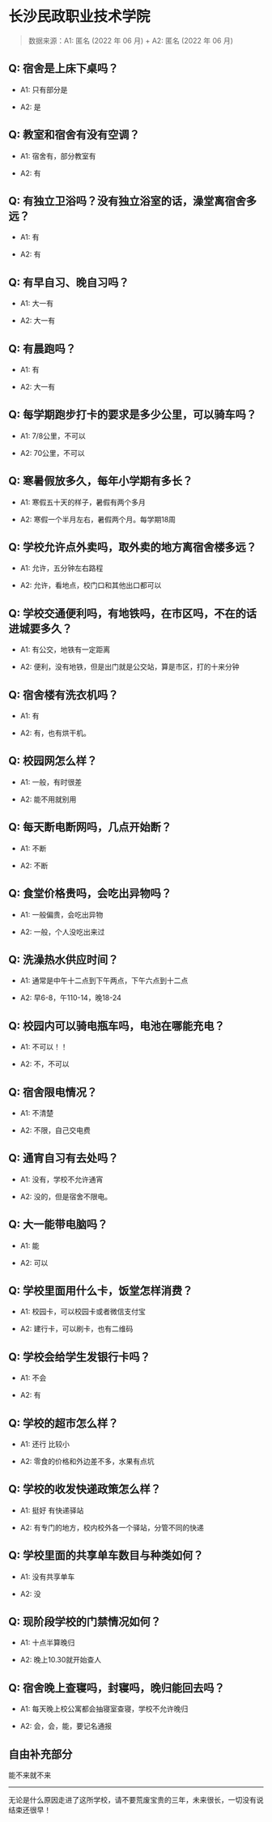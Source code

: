 # 长沙民政职业技术学院

> 数据来源：A1: 匿名 (2022 年 06 月) + A2: 匿名 (2022 年 06 月)

## Q: 宿舍是上床下桌吗？

- A1: 只有部分是

- A2: 是

## Q: 教室和宿舍有没有空调？

- A1: 宿舍有，部分教室有

- A2: 有

## Q: 有独立卫浴吗？没有独立浴室的话，澡堂离宿舍多远？

- A1: 有

- A2: 有

## Q: 有早自习、晚自习吗？

- A1: 大一有

- A2: 大一有

## Q: 有晨跑吗？

- A1: 有

- A2: 大一有

## Q: 每学期跑步打卡的要求是多少公里，可以骑车吗？

- A1: 7/8公里，不可以

- A2: 70公里，不可以

## Q: 寒暑假放多久，每年小学期有多长？

- A1: 寒假五十天的样子，暑假有两个多月

- A2: 寒假一个半月左右，暑假两个月。每学期18周

## Q: 学校允许点外卖吗，取外卖的地方离宿舍楼多远？

- A1: 允许，五分钟左右路程

- A2: 允许，看地点，校门口和其他出口都可以

## Q: 学校交通便利吗，有地铁吗，在市区吗，不在的话进城要多久？

- A1: 有公交，地铁有一定距离

- A2: 便利，没有地铁，但是出门就是公交站，算是市区，打的十来分钟

## Q: 宿舍楼有洗衣机吗？

- A1: 有

- A2: 有，也有烘干机。

## Q: 校园网怎么样？

- A1: 一般，有时很差

- A2: 能不用就别用

## Q: 每天断电断网吗，几点开始断？

- A1: 不断

- A2: 不断

## Q: 食堂价格贵吗，会吃出异物吗？

- A1: 一般偏贵，会吃出异物

- A2: 一般，个人没吃出来过

## Q: 洗澡热水供应时间？

- A1: 通常是中午十二点到下午两点，下午六点到十二点

- A2: 早6-8，午110-14，晚18-24

## Q: 校园内可以骑电瓶车吗，电池在哪能充电？

- A1: 不可以！！

- A2: 不，不可以

## Q: 宿舍限电情况？

- A1: 不清楚

- A2: 不限，自己交电费

## Q: 通宵自习有去处吗？

- A1: 没有，学校不允许通宵

- A2: 没的，但是宿舍不限电。

## Q: 大一能带电脑吗？

- A1: 能

- A2: 可以

## Q: 学校里面用什么卡，饭堂怎样消费？

- A1: 校园卡，可以校园卡或者微信支付宝

- A2: 建行卡，可以刷卡，也有二维码

## Q: 学校会给学生发银行卡吗？

- A1: 不会

- A2: 有

## Q: 学校的超市怎么样？

- A1: 还行 比较小

- A2: 零食的价格和外边差不多，水果有点坑

## Q: 学校的收发快递政策怎么样？

- A1: 挺好 有快递驿站

- A2: 有专门的地方，校内校外各一个驿站，分管不同的快递

## Q: 学校里面的共享单车数目与种类如何？

- A1: 没有共享单车

- A2: 没

## Q: 现阶段学校的门禁情况如何？

- A1: 十点半算晚归

- A2: 晚上10.30就开始查人

## Q: 宿舍晚上查寝吗，封寝吗，晚归能回去吗？

- A1: 每天晚上校公寓都会抽寝室查寝，学校不允许晚归

- A2: 会，会，能，要记名通报

## 自由补充部分

能不来就不来

***

无论是什么原因走进了这所学校，请不要荒废宝贵的三年，未来很长，一切没有说结束还很早！